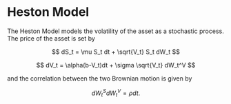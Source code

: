 # Heston Model

The Heston Model models the volatility of the asset as a stochastic process. The price of the asset is set by

$$ dS_t  = \mu S_t dt + \sqrt{V_t} S_t dW_t $$

$$ dV_t = \alpha(b-V_t)dt + \sigma \sqrt{V_t} dW_t^V  $$

and the correlation between the two Brownian motion is given by

$$ dW_t^S dW_t^V = \rho dt. $$
